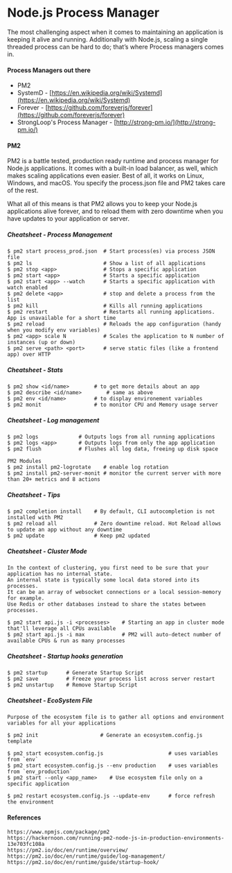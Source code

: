 # Node.js Process Manager

The most challenging aspect when it comes to maintaining an application is keeping it alive and running. Additionally with Node.js, scaling a single threaded process can be hard to do; that’s where Process managers comes in.

#### Process Managers out there

* PM2
* SystemD - [https://en.wikipedia.org/wiki/Systemd](https://en.wikipedia.org/wiki/Systemd)
* Forever - [https://github.com/foreverjs/forever](https://github.com/foreverjs/forever)
* StrongLoop's Process Manager - [http://strong-pm.io/](http://strong-pm.io/)

#### PM2

PM2 is a battle tested, production ready runtime and process manager for Node.js applications. It comes with a built-in load balancer, as well, which makes scaling applications even easier. Best of all, it works on Linux, Windows, and macOS. You specify the process.json file and PM2 takes care of the rest.

What all of this means is that PM2 allows you to keep your Node.js applications alive forever, and to reload them with zero downtime when you have updates to your application or server.

##### Cheatsheet - Process Management

```
$ pm2 start process_prod.json  # Start process(es) via process JSON file
$ pm2 ls                       # Show a list of all applications
$ pm2 stop <app>               # Stops a specific application
$ pm2 start <app>              # Starts a specific application
$ pm2 start <app> --watch      # Starts a specific application with watch enabled
$ pm2 delete <app>             # stop and delete a process from the list
$ pm2 kill                     # Kills all running applications
$ pm2 restart                  # Restarts all running applications. App is unavailable for a short time
$ pm2 reload                   # Reloads the app configuration (handy when you modify env variables)
$ pm2 <app> scale N            # Scales the application to N number of instances (up or down)
$ pm2 serve <path> <port>      # serve static files (like a frontend app) over HTTP
```

##### Cheatsheet - Stats

```
$ pm2 show <id/name>        # to get more details about an app
$ pm2 describe <id/name>        # same as above
$ pm2 env <id/name>         # to display environement variables
$ pm2 monit                 # to monitor CPU and Memory usage server
```

##### Cheatsheet - Log management

```
$ pm2 logs             # Outputs logs from all running applications
$ pm2 logs <app>       # Outputs logs from only the app application
$ pm2 flush            # Flushes all log data, freeing up disk space

PM2 Modules
$ pm2 install pm2-logrotate    # enable log rotation
$ pm2 install pm2-server-monit # monitor the current server with more than 20+ metrics and 8 actions
```

##### Cheatsheet - Tips

```
$ pm2 completion install    # By default, CLI autocompletion is not installed with PM2
$ pm2 reload all            # Zero downtime reload. Hot Reload allows to update an app without any downtime
$ pm2 update                # Keep pm2 updated
```

##### Cheatsheet - Cluster Mode

```
In the context of clustering, you first need to be sure that your application has no internal state.
An internal state is typically some local data stored into its processes.
It can be an array of websocket connections or a local session-memory for example.
Use Redis or other databases instead to share the states between processes.

$ pm2 start api.js -i <processes>    # Starting an app in cluster mode that'll leverage all CPUs available
$ pm2 start api.js -i max            # PM2 will auto-detect number of available CPUs & run as many processes
```

##### Cheatsheet - Startup hooks generation

```
$ pm2 startup      # Generate Startup Script
$ pm2 save         # Freeze your process list across server restart
$ pm2 unstartup    # Remove Startup Script
```

##### Cheatsheet - EcoSystem File

    Purpose of the ecosystem file is to gather all options and environment variables for all your applications

    $ pm2 init                    # Generate an ecosystem.config.js template

    $ pm2 start ecosystem.config.js                     # uses variables from `env`
    $ pm2 start ecosystem.config.js --env production    # uses variables from `env_production`
    $ pm2 start --only <app_name>    # Use ecosystem file only on a specific application

    $ pm2 restart ecosystem.config.js --update-env      # force refresh the environment

#### References

```
https://www.npmjs.com/package/pm2
https://hackernoon.com/running-pm2-node-js-in-production-environments-13e703fc108a
https://pm2.io/doc/en/runtime/overview/
https://pm2.io/doc/en/runtime/guide/log-management/
https://pm2.io/doc/en/runtime/guide/startup-hook/
```



